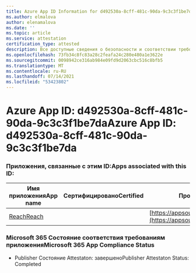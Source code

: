 ```yaml
---
title: Azure App ID Information for d492530a-8cff-481c-90da-9c3c3f1be7da
ms.author: elmalova
author: elenamalova
ms.date: ''
ms.topic: article
ms.service: attestation
certification_type: attested
description: Все доступные сведения о безопасности и соответствии требованиям для d492530a-8cff-481c-90da-9c3c3f1be7da.
ms.openlocfilehash: 73fb34c8fc83a28c2feafa24c280e480a1e3622e
ms.sourcegitcommit: 0098942ce316ab984e09fd9d2063cbc516c8bfb5
ms.translationtype: MT
ms.contentlocale: ru-RU
ms.lasthandoff: 07/14/2021
ms.locfileid: "53423802"
---
```

# <a name="azure-app-id-d492530a-8cff-481c-90da-9c3c3f1be7da"></a><span data-ttu-id="f4a1e-103">Azure App ID: d492530a-8cff-481c-90da-9c3c3f1be7da</span><span class="sxs-lookup"><span data-stu-id="f4a1e-103">Azure App ID: d492530a-8cff-481c-90da-9c3c3f1be7da</span></span>


### <a name="apps-associated-with-this-id"></a><span data-ttu-id="f4a1e-104">Приложения, связанные с этим ID:</span><span class="sxs-lookup"><span data-stu-id="f4a1e-104">Apps associated with this ID:</span></span>
| <span data-ttu-id="f4a1e-105">**Имя приложения**</span><span class="sxs-lookup"><span data-stu-id="f4a1e-105">**App name**</span></span> | <span data-ttu-id="f4a1e-106">**Сертифицировано**</span><span class="sxs-lookup"><span data-stu-id="f4a1e-106">**Certified**</span></span> | <span data-ttu-id="f4a1e-107">**Просмотр в AppSource**</span><span class="sxs-lookup"><span data-stu-id="f4a1e-107">**View in AppSource**</span></span> |
|-|-|-|
| [<span data-ttu-id="f4a1e-108">Reach</span><span class="sxs-lookup"><span data-stu-id="f4a1e-108">Reach</span></span>](https://docs.microsoft.com/en-us/microsoft-365-app-certification/forward/WA200002045) |  | [https://appsource.microsoft.com/product/office/WA200002045](https://appsource.microsoft.com/product/office/WA200002045) |

### <a name="microsoft-365-app-compliance-status"></a><span data-ttu-id="f4a1e-109">Microsoft 365 Состояние соответствия требованиям приложения</span><span class="sxs-lookup"><span data-stu-id="f4a1e-109">Microsoft 365 App Compliance Status</span></span>
- <span data-ttu-id="f4a1e-110">Publisher Состояние Attestaton: завершено</span><span class="sxs-lookup"><span data-stu-id="f4a1e-110">Publisher Attestaton Status: Completed</span></span>
